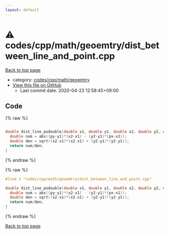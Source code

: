 ```yaml
---
layout: default
---
```


<!-- mathjax config similar to math.stackexchange -->
<script type="text/javascript" async
  src="https://cdnjs.cloudflare.com/ajax/libs/mathjax/2.7.5/MathJax.js?config=TeX-MML-AM_CHTML">
</script>
<script type="text/x-mathjax-config">
  MathJax.Hub.Config({
    TeX: { equationNumbers: { autoNumber: "AMS" }},
    tex2jax: {
      inlineMath: [ ['$','$'] ],
      processEscapes: true
    },
    "HTML-CSS": { matchFontHeight: false },
    displayAlign: "left",
    displayIndent: "2em"
  });
</script>

<script type="text/javascript" src="https://cdnjs.cloudflare.com/ajax/libs/jquery/3.4.1/jquery.min.js"></script>
<script src="https://cdn.jsdelivr.net/npm/jquery-balloon-js@1.1.2/jquery.balloon.min.js" integrity="sha256-ZEYs9VrgAeNuPvs15E39OsyOJaIkXEEt10fzxJ20+2I=" crossorigin="anonymous"></script>
<script type="text/javascript" src="../../../../../assets/js/copy-button.js"></script>
<link rel="stylesheet" href="../../../../../assets/css/copy-button.css" />


# :warning: codes/cpp/math/geoemtry/dist_between_line_and_point.cpp

<a href="../../../../../index.html">Back to top page</a>

* category: <a href="../../../../../index.html#1c523b37df8bf18147b947ed8ab931bc">codes/cpp/math/geoemtry</a>
* <a href="{{ site.github.repository_url }}/blob/master/codes/cpp/math/geoemtry/dist_between_line_and_point.cpp">View this file on GitHub</a>
    - Last commit date: 2020-04-23 12:58:45+09:00




## Code

<a id="unbundled"></a>
{% raw %}
```cpp

double dist_line_podouble(double x1, double y1, double x2, double y2, double px, double py){
  double num = abs((py-y1)*(x2-x1) - (y2-y1)*(px-x1));
  double den = sqrt((x2-x1)*(x2-x1) + (y2-y1)*(y2-y1));
  return num/den;
}

```
{% endraw %}

<a id="bundled"></a>
{% raw %}
```cpp
#line 1 "codes/cpp/math/geoemtry/dist_between_line_and_point.cpp"

double dist_line_podouble(double x1, double y1, double x2, double y2, double px, double py){
  double num = abs((py-y1)*(x2-x1) - (y2-y1)*(px-x1));
  double den = sqrt((x2-x1)*(x2-x1) + (y2-y1)*(y2-y1));
  return num/den;
}

```
{% endraw %}

<a href="../../../../../index.html">Back to top page</a>

